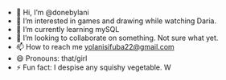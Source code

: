 - 👋 Hi, I’m @donebylani
- 👀 I’m interested in games and drawing while watching Daria.
- 🌱 I’m currently learning mySQL
- 💞️ I’m looking to collaborate on something. Not sure what yet.
- 📫 How to reach me yolanisifuba22@gmail.com
- 😄 Pronouns: that/girl
- ⚡ Fun fact: I despise any squishy vegetable. W

<!---
donebylani/donebylani is a ✨ special ✨ repository because its `README.md` (this file) appears on your GitHub profile.
You can click the Preview link to take a look at your changes.
--->
